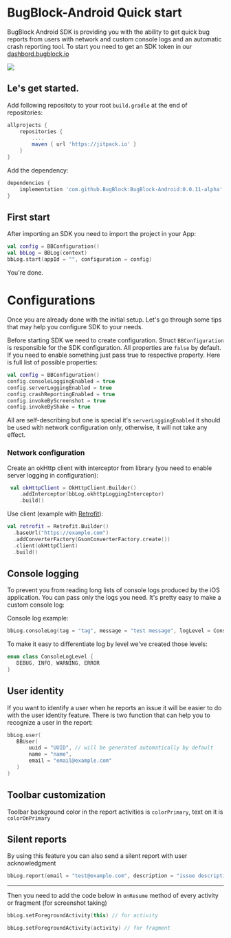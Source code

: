 # BugBlock-Android Quick start
BugBlock Android SDK is providing you with the ability to get quick bug reports from users with network and custom console logs and an automatic crash reporting tool. To start you need to get an SDK token in our [dashbord.bugblock.io](https://dashboard.bugblock.io "dashboard.bugblock.io")

[![](https://jitpack.io/v/BugBlock/BugBlock-Android.svg)](https://jitpack.io/#BugBlock/BugBlock-Android)


## Le's get started.

Add following repositoty to your root `build.gradle` at the end of repositories:
``` gradle
allprojects {
    repositories {
        ....
        maven { url 'https://jitpack.io' }
    }
}
```

Add the dependency:
``` gradle
dependencies {
    implementation 'com.github.BugBlock:BugBlock-Android:0.0.11-alpha'
}
```

## First start

After importing an SDK you need to import the project in your App:

``` kotlin
val config = BBConfiguration()
val bbLog = BBLog(context)
bbLog.start(appId = "", configuration = config)
```

You're done.



# Configurations

Once you are already done with the initial setup. Let's go through some tips that may help you configure SDK to your needs.

Before starting SDK we need to create configuration. Struct `BBConfiguration` is responsible for the SDK configuration. All properties are `false` by default. If you need to enable something just pass true to respective property. Here is full list of possible properties:

``` kotlin
val config = BBConfiguration()
config.consoleLoggingEnabled = true
config.serverLoggingEnabled = true
config.crashReportingEnabled = true
config.invokeByScreenshot = true
config.invokeByShake = true
```
All are self-describing but one is special it's `serverLoggingEnabled` it should be used with network configuration only, otherwise, it will not take any effect.


### Network configuration
 
Create an okHttp client with interceptor from library (you need to enable server logging in configuration):
``` kotlin
 val okHttpClient = OkHttpClient.Builder()
    .addInterceptor(bbLog.okhttpLoggingInterceptor)
    .build()
```

Use client (example with [Retrofit](https://github.com/square/retrofit)):
``` kotlin
val retrofit = Retrofit.Builder()
  .baseUrl("https://example.com")
  .addConverterFactory(GsonConverterFactory.create())
  .client(okHttpClient)
  .build()
```


## Console logging

To prevent you from reading long lists of console logs produced by the iOS application. You can pass only the logs you need. It's pretty easy to make a custom console log: 



Console log example:
``` kotlin
bbLog.consoleLog(tag = "tag", message = "test message", logLevel = ConsoleLogLevel.INFO)
```

To make it easy to differentiate log by level we've created those levels:
``` kotlin
enum class ConsoleLogLevel {
   DEBUG, INFO, WARNING, ERROR
}
```


## User identity

If you want to identify a user when he reports an issue it will be easier to do with the user identity feature. There is two function that can help you to recognize a user in the report: 

``` kotlin
bbLog.user(
   BBUser(
       uuid = "UUID", // will be generated automatically by default
       name = "name",
       email = "email@example.com"
   )
)
```

## Toolbar customization

Toolbar background color in the report activities is `colorPrimary`, text on it is `colorOnPrimary` 


## Silent reports 

By using this feature you can also send a silent report with user acknowledgment

``` kotlin
bbLog.report(email = "test@example.com", description = "issue description")
```


-------
Then you need to add the code below in `onResume` method of every activity or fragment (for screenshot taking)
``` kotlin
bbLog.setForegroundActivity(this) // for activity
```
``` kotlin
bbLog.setForegroundActivity(activity) // for fragment 
```




